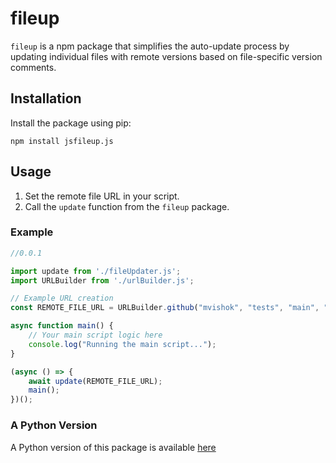 # fileup

`fileup` is a npm package that simplifies the auto-update process by updating individual files with remote versions based on file-specific version comments.

## Installation

Install the package using pip:

``` npm install jsfileup.js ```

## Usage
1. Set the remote file URL in your script.
2. Call the `update` function from the `fileup` package.

### Example

```js
//0.0.1

import update from './fileUpdater.js';
import URLBuilder from './urlBuilder.js';

// Example URL creation
const REMOTE_FILE_URL = URLBuilder.github("mvishok", "tests", "main", "example.js");

async function main() {
    // Your main script logic here
    console.log("Running the main script...");
}

(async () => {
    await update(REMOTE_FILE_URL);
    main();
})();
```

### A Python Version
A Python version of this package is available [here](https://pypi.org/project/fileup.py/)